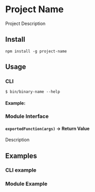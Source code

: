 # Project Name

Project Description

## Install

    npm install -g project-name

## Usage

### CLI

    $ bin/binary-name --help

#### Example:

### Module Interface

#### `exportedFunction(args)` → Return Value
Description

## Examples

### CLI example

### Module Example
